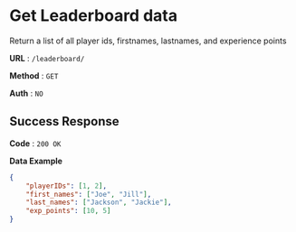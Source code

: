 # Get Leaderboard data
Return a list of all player ids, firstnames, lastnames, and experience points

**URL** : `/leaderboard/`

**Method** : `GET`

**Auth** : `NO`

## Success Response
**Code** : `200 OK`

**Data Example**

```json
{
    "playerIDs": [1, 2],
    "first_names": ["Joe", "Jill"],
    "last_names": ["Jackson", "Jackie"],
    "exp_points": [10, 5]
}
```
